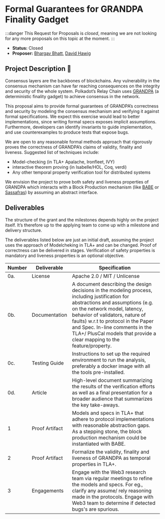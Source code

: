 # Formal Guarantees for GRANDPA Finality Gadget

:::danger
This Request for Proposals is _closed_, meaning we are not looking for any more proposals on this topic at the moment.
:::

* **Status:** Closed
* **Proposer:** [Bhargav Bhatt](https://github.com/bhargavbh),  [David Hawig](https://github.com/Noc2)

## Project Description :page_facing_up:  

Consensus layers are the backbones of blockchains. Any vulnerability in the consensus mechanism can have far reaching consequences on the integrity and security of the whole system. Polkadot’s Relay Chain uses [GRANDPA](https://research.web3.foundation/en/latest/polkadot/finality.html) (a deterministic finality gadget) to achieve consensus in the network. 

This proposal aims to provide formal guarantees of GRANDPA’s correctness and security by modeling the consensus mechanism and verifying it against formal specifications. We expect this exercise would lead to better implementations, since writing formal specs exposes implicit assumptions. Furthermore, developers can identify invariants to guide implementation, and use counterexamples to produce tests that expose bugs. 

We are open to any reasonable formal methods approach that rigorously proves the correctness of GRANDPA’s claims of validity, finality and liveness. Suggested list of techniques include:
- Model-checking (in TLA+ Apalache, Ironfleet, IVY) 
- interactive theorem proving (in Isabelle/HOL, Coq, verdi)
- Any other temporal property verification tool for distributed systems

We envision the project to prove both safety and liveness properties of GRANDPA which interacts with a Block Production mechanism (like [BABE](https://research.web3.foundation/Polkadot/protocols/block-production/Babe) or [Sassafras](https://research.web3.foundation/Polkadot/protocols/block-production/SASSAFRAS)) by assuming an abstract interface. 

## Deliverables

The structure of the grant and the milestones depends highly on the project itself. It’s therefore up to the applying team to come up with a milestone and delivery structure. 

The deliverables listed below are just an initial draft, assuming the project uses the approach of Modelcheking in TLA+ and can be changed. Proof of correctness can be delivered in stages. Verification of safety properties is mandatory and liveness properties is an optional objective.

| Number | Deliverable | Specification | 
| ------------- | ------------- | ------------- |
| 0a. | License | Apache 2.0 / MIT / Unlicense |
| 0b. | Documentation | A document describing the design decisions in the modeling process, including justification for abstractions and assumptions (e.g. on the network model, latency, behavior of validators, nature of faults) w.r.t to protocol in the Paper and Spec. In-line comments in the TLA+/ PlusCal models that provide a clear mapping to the feature/property. |
 0c. | Testing Guide | Instructions to set up the required environment to run the analysis, preferably a docker image with all the tools pre-installed. | 
| 0d. | Article | High-level document summarizing the results of the verification efforts as well as a final presentation for a broader audience that summarizes the key take-aways. |
| 1 | Proof Artifact| Models and specs in TLA+ that adhere to protocol implementations with reasonable abstraction gaps. As a stepping stone, the block production mechanism could be instantiated with BABE. | 
| 2 | Proof Artifact| Formalize the validity, finality and liveness of GRANDPA as temporal properties in TLA+.  | 
| 3 | Engagements | Engage with the Web3 research team via regular meetings to refine the models and specs. For eg., clarify any assume/ rely reasoning made in the protocols. Engage with Web3 team to determine if detected bugs's are spurious.|

